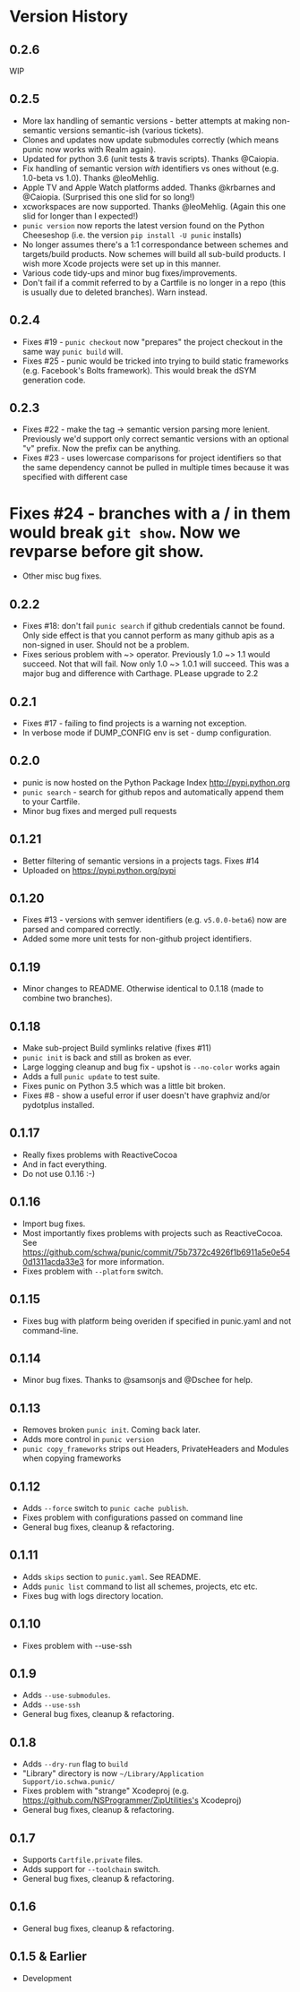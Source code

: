 # Version History

## 0.2.6

WIP

## 0.2.5

* More lax handling of semantic versions - better attempts at making non-semantic versions semantic-ish (various tickets).
* Clones and updates now update submodules correctly (which means punic now works with Realm again).
* Updated for python 3.6 (unit tests & travis scripts). Thanks @Caiopia.
* Fix handling of semantic version _with_ identifiers vs ones without (e.g. 1.0-beta vs 1.0). Thanks @leoMehlig.
* Apple TV and Apple Watch platforms added. Thanks @krbarnes and @Caiopia. (Surprised this one slid for so long!)
* xcworkspaces are now supported. Thanks @leoMehlig. (Again this one slid for longer than I expected!)
* `punic version` now reports the latest version found on the Python Cheeseshop (i.e. the version `pip install -U punic` installs)
* No longer assumes there's a 1:1 correspondance between schemes and targets/build products. Now schemes will build all sub-build products. I wish more Xcode projects were set up in this manner.
* Various code tidy-ups and minor bug fixes/improvements.
* Don't fail if a commit referred to by a Cartfile is no longer in a repo (this is usually due to deleted branches). Warn instead.

## 0.2.4

* Fixes #19 - `punic checkout` now "prepares" the project checkout in the same way `punic build` will.
* Fixes #25 - punic would be tricked into trying to build static frameworks (e.g. Facebook's Bolts framework). This would break the dSYM generation code.

## 0.2.3

* Fixes #22 - make the tag -> semantic version parsing more lenient. Previously we'd support only correct semantic versions with an optional "v" prefix. Now the prefix can be anything.
* Fixes #23 - uses lowercase comparisons for project identifiers so that the same dependency cannot be pulled in multiple times because it was specified with different case
# Fixes #24 - branches with a / in them would break `git show`. Now we revparse before git show.
* Other misc bug fixes.

## 0.2.2

* Fixes #18: don't fail `punic search` if github credentials cannot be found. Only side effect is that you cannot perform as many github apis as a non-signed in user. Should not be a problem.
* Fixes serious problem with ~> operator. Previously 1.0 ~> 1.1 would succeed. Not that will fail. Now only 1.0 ~> 1.0.1 will succeed. This was a major bug and difference with Carthage. PLease upgrade to 2.2

## 0.2.1

* Fixes #17 - failing to find projects is a warning not exception.
* In verbose mode if DUMP_CONFIG env is set - dump configuration.

## 0.2.0

* punic is now hosted on the Python Package Index http://pypi.python.org
* `punic search` - search for github repos and automatically append them to your Cartfile.
* Minor bug fixes and merged pull requests

## 0.1.21

* Better filtering of semantic versions in a projects tags. Fixes #14
* Uploaded on https://pypi.python.org/pypi

## 0.1.20

* Fixes #13 - versions with semver identifiers (e.g. `v5.0.0-beta6`) now are parsed and compared correctly.
* Added some more unit tests for non-github project identifiers.

## 0.1.19


* Minor changes to README. Otherwise identical to 0.1.18 (made to combine two branches).

## 0.1.18

* Make sub-project Build symlinks relative (fixes #11)
* `punic init` is back and still as broken as ever.
* Large logging cleanup and bug fix - upshot is `--no-color` works again
* Adds a full `punic update` to test suite.
* Fixes punic on Python 3.5 which was a little bit broken.
* Fixes #8 - show a useful error if user doesn't have graphviz and/or pydotplus installed.

## 0.1.17

* Really fixes problems with ReactiveCocoa
* And in fact everything.
* Do not use 0.1.16 :-)

## 0.1.16

* Import bug fixes.
* Most importantly fixes problems with projects such as ReactiveCocoa. See https://github.com/schwa/punic/commit/75b7372c4926f1b6911a5e0e540d1311acda33e3 for more information.
* Fixes problem with `--platform` switch. 

## 0.1.15

* Fixes bug with platform being overiden if specified in punic.yaml and not command-line.

## 0.1.14

* Minor bug fixes. Thanks to @samsonjs and @Dschee for help.

## 0.1.13

* Removes broken `punic init`. Coming back later.
* Adds more control in `punic version`
* `punic copy_frameworks` strips out Headers, PrivateHeaders and Modules when copying frameworks

## 0.1.12

* Adds `--force` switch to `punic cache publish`.
* Fixes problem with configurations passed on command line
* General bug fixes, cleanup & refactoring.

## 0.1.11

* Adds `skips` section to `punic.yaml`. See README.
* Adds `punic list` command to list all schemes, projects, etc etc.
* Fixes bug with logs directory location.

## 0.1.10

* Fixes problem with --use-ssh

## 0.1.9

* Adds `--use-submodules`.
* Adds `--use-ssh`
* General bug fixes, cleanup & refactoring.

## 0.1.8

* Adds `--dry-run` flag to `build`
* "Library" directory is now `~/Library/Application Support/io.schwa.punic/`
* Fixes problem with "strange" Xcodeproj (e.g. https://github.com/NSProgrammer/ZipUtilities's Xcodeproj)
* General bug fixes, cleanup & refactoring.

## 0.1.7

* Supports `Cartfile.private` files.
* Adds support for `--toolchain` switch.
* General bug fixes, cleanup & refactoring.

## 0.1.6

* General bug fixes, cleanup & refactoring.

## 0.1.5 & Earlier

* Development
